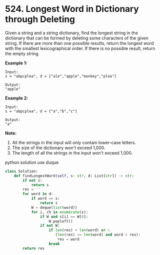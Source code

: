 # 524. Longest Word in Dictionary through Deleting

Given a string and a string dictionary, find the longest string in the dictionary that can be formed by deleting some characters of the given string. If there are more than one possible results, return the longest word with the smallest lexicographical order. If there is no possible result, return the empty string.

**Example 1:**

```
Input:
s = "abpcplea", d = ["ale","apple","monkey","plea"]

Output: 
"apple"

```

**Example 2:**

```
Input:
s = "abpcplea", d = ["a","b","c"]

Output: 
"a"

```

**Note:**

1. All the strings in the input will only contain lower-case letters.
2. The size of the dictionary won't exceed 1,000.
3. The length of all the strings in the input won't exceed 1,000.

python solution use duque

```python
class Solution:
    def findLongestWord(self, s: str, d: List[str]) -> str:
        if not s:
            return s
        res = ''
        for word in d:
            if word == s:
                return s
            W = deque(list(word))
            for i, ch in enumerate(s):
                if W and s[i] == W[0]:
                    W.popleft()
                if not W:
                    if len(res) < len(word) or \
                       (len(res) == len(word) and word < res):
                        res = word
                    break
        return res
```